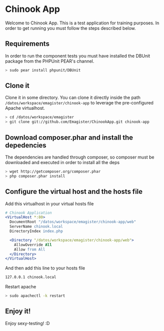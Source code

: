 # Chinook App #

Welcome to Chinook App. This is a test application for training purposes. In order to get running
you must follow the steps described below.

## Requirements ##

In order to run the component tests you must have installed the DBUnit package from the PHPUnit
PEAR's channel.

```sh
> sudo pear install phpunit/DBUnit
```

## Clone it ##

Clone it in some directory. You can clone it directly inside the path
```/datos/workspace/emagister/chinook-app``` to leverage the pre-configured Apache virtualhost.

```sh
> cd /datos/workspace/emagister
> git clone git://github.com/Emagister/ChinookApp.git chinook-app
```

## Download composer.phar and install the depedencies ##

The dependencies are handled through composer, so composer must be downloaded and executed in
order to install all the deps

```sh
> wget http://getcomposer.org/composer.phar
> php composer.phar install
```

## Configure the virtual host and the hosts file ##

Add this virtualhost in your virtual hosts file

```apache
# Chinook Application
<VirtualHost *:80>
  DocumentRoot "/datos/workspace/emagister/chinook-app/web"
  ServerName chinook.local
  DirectoryIndex index.php

  <Directory "/datos/workspace/emagister/chinook-app/web">
    AllowOverride All
    Allow from All
  </Directory>
</VirtualHost>
```

And then add this line to your hosts file

```sh
127.0.0.1 chinook.local
```

Restart apache

```sh
> sudo apachectl -k restart
```

## Enjoy it! ##

Enjoy sexy-testing! :D